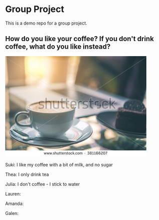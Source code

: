 # Group Project
This is a demo repo for a group project.

## How do you like your coffee? If you don't drink coffee, what do you like instead?
![coffee](coffee.jpg)

Suki: I like my coffee with a bit of milk, and no sugar

Thea: I only drink tea

Julia: I don't coffee - I stick to water 

Lauren:

Amanda:

Galen:
